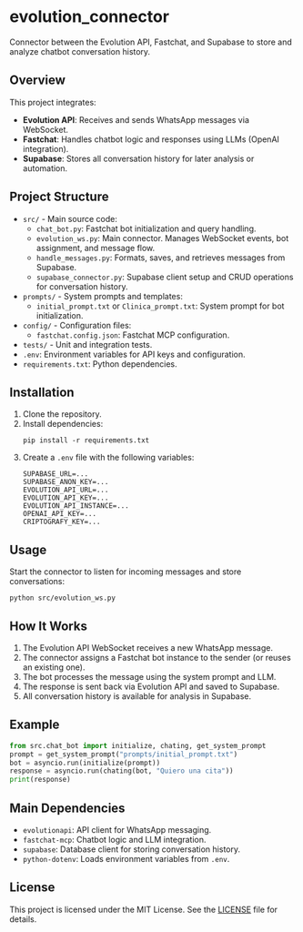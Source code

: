 # evolution_connector

Connector between the Evolution API, Fastchat, and Supabase to store and analyze chatbot conversation history.

## Overview

This project integrates:
- **Evolution API**: Receives and sends WhatsApp messages via WebSocket.
- **Fastchat**: Handles chatbot logic and responses using LLMs (OpenAI integration).
- **Supabase**: Stores all conversation history for later analysis or automation.

## Project Structure

- `src/` - Main source code:
  - `chat_bot.py`: Fastchat bot initialization and query handling.
  - `evolution_ws.py`: Main connector. Manages WebSocket events, bot assignment, and message flow.
  - `handle_messages.py`: Formats, saves, and retrieves messages from Supabase.
  - `supabase_connector.py`: Supabase client setup and CRUD operations for conversation history.
- `prompts/` - System prompts and templates:
  - `initial_prompt.txt` or `Clinica_prompt.txt`: System prompt for bot initialization.
- `config/` - Configuration files:
  - `fastchat.config.json`: Fastchat MCP configuration.
- `tests/` - Unit and integration tests.
- `.env`: Environment variables for API keys and configuration.
- `requirements.txt`: Python dependencies.

## Installation

1. Clone the repository.
2. Install dependencies:
   ```fish
   pip install -r requirements.txt
   ```
3. Create a `.env` file with the following variables:
   ```
   SUPABASE_URL=...
   SUPABASE_ANON_KEY=...
   EVOLUTION_API_URL=...
   EVOLUTION_API_KEY=...
   EVOLUTION_API_INSTANCE=...
   OPENAI_API_KEY=...
   CRIPTOGRAFY_KEY=...
   ```

## Usage

Start the connector to listen for incoming messages and store conversations:
```fish
python src/evolution_ws.py
```

## How It Works

1. The Evolution API WebSocket receives a new WhatsApp message.
2. The connector assigns a Fastchat bot instance to the sender (or reuses an existing one).
3. The bot processes the message using the system prompt and LLM.
4. The response is sent back via Evolution API and saved to Supabase.
5. All conversation history is available for analysis in Supabase.

## Example

```python
from src.chat_bot import initialize, chating, get_system_prompt
prompt = get_system_prompt("prompts/initial_prompt.txt")
bot = asyncio.run(initialize(prompt))
response = asyncio.run(chating(bot, "Quiero una cita"))
print(response)
```

## Main Dependencies

- `evolutionapi`: API client for WhatsApp messaging.
- `fastchat-mcp`: Chatbot logic and LLM integration.
- `supabase`: Database client for storing conversation history.
- `python-dotenv`: Loads environment variables from `.env`.

## License

This project is licensed under the MIT License. See the [LICENSE](LICENSE) file for details.

